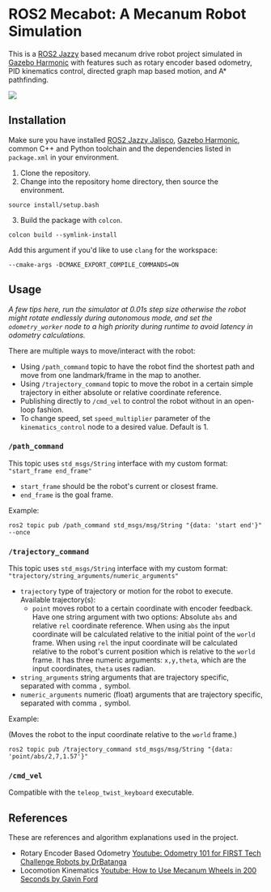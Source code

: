 # ROS2 Mecabot: A Mecanum Robot Simulation

This is a [ROS2 Jazzy](https://docs.ros.org/en/jazzy/index.html) based mecanum drive robot project simulated in [Gazebo Harmonic](https://gazebosim.org/docs/harmonic/getstarted/) with features such as rotary encoder based odometry, PID kinematics control, directed graph map based motion, and A* pathfinding.

![](media/demo.gif)

## Installation

Make sure you have installed [ROS2 Jazzy Jalisco](https://docs.ros.org/en/jazzy/index.html), [Gazebo Harmonic](https://gazebosim.org/docs/harmonic/getstarted/), common C++ and Python toolchain and the dependencies listed in `package.xml` in your environment.

1. Clone the repository.
2. Change into the repository home directory, then source the environment.

```
source install/setup.bash
```

3. Build the package with `colcon`.

```
colcon build --symlink-install
```

Add this argument if you'd like to use `clang` for the workspace:

```
--cmake-args -DCMAKE_EXPORT_COMPILE_COMMANDS=ON
```

## Usage

*A few tips here, run the simulator at 0.01s step size otherwise the robot might rotate endlessly during autonomous mode, and set the `odometry_worker` node to a high priority during runtime to avoid latency in odometry calculations.*

There are multiple ways to move/interact with the robot:

* Using `/path_command` topic to have the robot find the shortest path and move from one landmark/frame in the map to another.
* Using `/trajectory_command` topic to move the robot in a certain simple trajectory in either absolute or relative coordinate reference.
* Publishing directly to `/cmd_vel` to control the robot without in an open-loop fashion.
* To change speed, set `speed_multiplier` parameter of the `kinematics_control` node to a desired value. Default is 1.

### `/path_command`

This topic uses `std_msgs/String` interface with my custom format: `"start_frame end_frame"`

* `start_frame` should be the robot's current or closest frame.
* `end_frame` is the goal frame.

Example:

```
ros2 topic pub /path_command std_msgs/msg/String "{data: 'start end'}" --once
```

### `/trajectory_command`

This topic uses `std_msgs/String` interface with my custom format: `"trajectory/string_arguments/numeric_arguments"`

* `trajectory` type of trajectory or motion for the robot to execute. Available trajectory(s):
  * `point` moves robot to a certain coordinate with encoder feedback. Have one string argument with two options: Absolute `abs` and relative `rel` coordinate reference. When using `abs` the input coordinate will be calculated relative to the initial point of the `world` frame. When using `rel` the input coordinate will be calculated relative to the robot's current position which is relative to the `world` frame. It has three numeric arguments: `x,y,theta`, which are the input coordinates, `theta` uses radian.
* `string_arguments` string arguments that are trajectory specific, separated with comma `,` symbol.
* `numeric_arguments` numeric (float) arguments that are trajectory specific, separated with comma `,` symbol.

Example:

(Moves the robot to the input coordinate relative to the `world` frame.)

```
ros2 topic pub /trajectory_command std_msgs/msg/String "{data: 'point/abs/2,7,1.57'}"
```

### `/cmd_vel`

Compatible with the `teleop_twist_keyboard` executable.

## References

These are references and algorithm explanations used in the project.

* Rotary Encoder Based Odometry [Youtube: Odometry 101 for FIRST Tech Challenge Robots by DrBatanga](https://youtu.be/Av9ZMjS--gY?si=f_gCDkorZMCKaEdP) <br>
* Locomotion Kinematics [Youtube: How to Use Mecanum Wheels in 200 Seconds by Gavin Ford](https://youtu.be/gnSW2QpkGXQ?si=ZigLoyJ6pj0cPHlQ)
